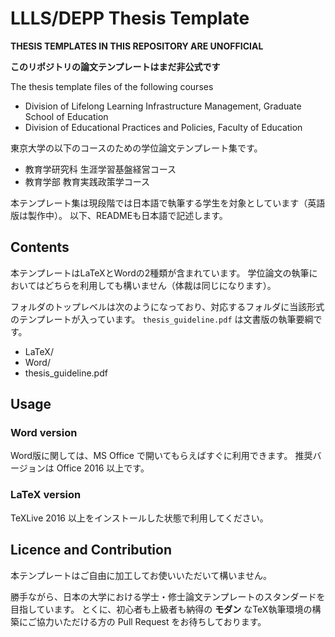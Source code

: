 # LLLS/DEPP Thesis Template

**THESIS TEMPLATES IN THIS REPOSITORY ARE UNOFFICIAL**

**このリポジトリの論文テンプレートはまだ非公式です**

The thesis template files of the following courses

- Division of Lifelong Learning Infrastructure Management, Graduate School of Education
- Division of Educational Practices and Policies, Faculty of Education

東京大学の以下のコースのための学位論文テンプレート集です。

- 教育学研究科 生涯学習基盤経営コース
- 教育学部 教育実践政策学コース

本テンプレート集は現段階では日本語で執筆する学生を対象としています（英語版は製作中）。
以下、READMEも日本語で記述します。

## Contents

本テンプレートはLaTeXとWordの2種類が含まれています。
学位論文の執筆においてはどちらを利用しても構いません（体裁は同じになります）。

フォルダのトップレベルは次のようになっており、対応するフォルダに当該形式のテンプレートが入っています。
`thesis_guideline.pdf` は文書版の執筆要綱です。

- LaTeX/
- Word/
- thesis_guideline.pdf

## Usage

### Word version

Word版に関しては、MS Office で開いてもらえばすぐに利用できます。
推奨バージョンは Office 2016 以上です。

### LaTeX version

TeXLive 2016 以上をインストールした状態で利用してください。

## Licence and Contribution

本テンプレートはご自由に加工してお使いいただいて構いません。

勝手ながら、日本の大学における学士・修士論文テンプレートのスタンダードを目指しています。
とくに、初心者も上級者も納得の **モダン** なTeX執筆環境の構築にご協力いただける方の Pull Request をお待ちしております。
